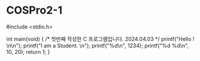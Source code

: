 # COSPro2-1
#include <stdio.h>


int main(void)
{
	/*
     첫번째 작성한  C 프로그램입니다.
	 2024.04.03
	 */
	printf("Hello ! \n\n");
	printf("I am a Student. \n");
	printf("%d\n", 1234);
	printf("%d  %d\n", 10, 20);
	return 1;
}
